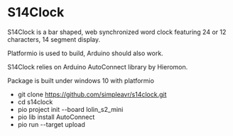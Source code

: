 # S14Clock
S14Clock is a bar shaped, web synchronized word clock featuring 24 or 12 characters, 14 segment display.

Platformio is used to build, Arduino should also work.

S14Clock relies on Arduino AutoConnect library by Hieromon.

Package is built under windows 10 with platformio
- git clone https://github.com/simpleavr/s14clock.git
- cd s14clock
- pio project init --board lolin_s2_mini
- pio lib install AutoConnect
- pio run --target upload
